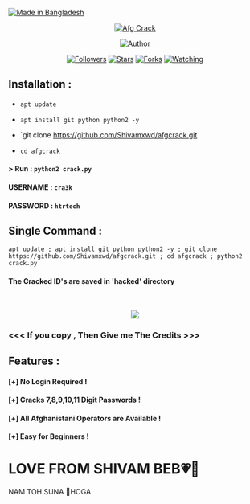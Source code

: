 <p align="left">
<a href="#"><img title="Made in Bangladesh" src="https://img.shields.io/badge/MADE%20IN-BANGLADESH-green?colorA=%23ff0000&colorB=%23017e40&style=for-the-badge"></a>
</p>
<p align="center">
<a href="#"><img title="Afg Crack" src=".__src__/afgcrk.png"></a>
<p align="center">
<a href="https://github.com/htr-tech"><img title="Author" src="https://img.shields.io/badge/Author-htr--tech-red.svg?style=for-the-badge&logo=github"></a>
</p>
<p align="center">
<a href="https://github.com/htr-tech/followers"><img title="Followers" src="https://img.shields.io/github/followers/htr-tech?color=blue&style=flat-square"></a>
<a href="https://github.com/htr-tech/afgcrack/stargazers/"><img title="Stars" src="https://img.shields.io/github/stars/htr-tech/afgcrack?color=red&style=flat-square"></a>
<a href="https://github.com/htr-tech/afgcrack/network/members"><img title="Forks" src="https://img.shields.io/github/forks/htr-tech/afgcrack?color=red&style=flat-square"></a>
<a href="https://github.com/htr-tech/afgcrack/watchers"><img title="Watching" src="https://img.shields.io/github/watchers/htr-tech/afgcrack?label=Watchers&color=blue&style=flat-square"></a>
</p>

## Installation :

* `apt update`

* `apt install git python python2 -y`

* `git clone https://github.com/Shivamxwd/afgcrack.git

* `cd afgcrack`

#### > Run : `python2 crack.py`

#### USERNAME : `cra3k`

#### PASSWORD : `htrtech`


## Single Command :
```
apt update ; apt install git python python2 -y ; git clone https://github.com/Shivamxwd/afgcrack.git ; cd afgcrack ; python2 crack.py
```
#### The Cracked ID's are saved in 'hacked' directory

<br>
<p align="center">
<img src=".__src__/afgcrk1.png"/>
</p>

### <<< If you copy , Then Give me The Credits >>>

## Features :
#### [+] No Login Required !
#### [+] Cracks 7,8,9,10,11 Digit Passwords !
#### [+] All Afghanistani Operators are Available !
#### [+] Easy for Beginners !

# LOVE FROM SHIVAM BEB💗🌺
NAM TOH SUNA 🤝HOGA
